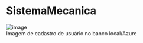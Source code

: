# SistemaMecanica

![image](https://user-images.githubusercontent.com/56644658/137376322-80f451d4-9c26-40c1-b5f8-1cb95a322e14.png)
<br> Imagem de cadastro de usuário no banco local/Azure <br><br>

